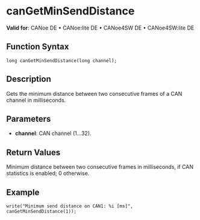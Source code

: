 # canGetMinSendDistance

**Valid for**: CANoe DE • CANoe:lite DE • CANoe4SW DE • CANoe4SW:lite DE

## Function Syntax

```plaintext
long canGetMinSendDistance(long channel);
```

## Description

Gets the minimum distance between two consecutive frames of a CAN channel in milliseconds.

## Parameters

- **channel**: CAN channel (1…32).

## Return Values

Minimum distance between two consecutive frames in milliseconds, if CAN statistics is enabled; 0 otherwise.

## Example

```plaintext
write("Minimum send distance on CAN1: %i [ms]", canGetMinSendDistance(1));
```
